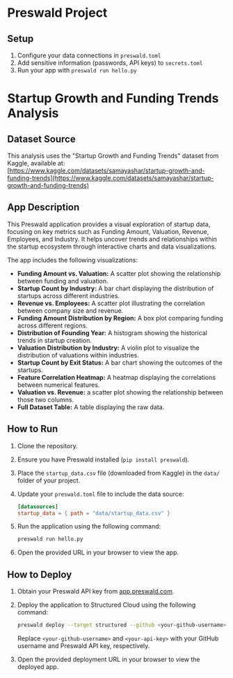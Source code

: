 # Preswald Project

## Setup

1. Configure your data connections in `preswald.toml`
2. Add sensitive information (passwords, API keys) to `secrets.toml`
3. Run your app with `preswald run hello.py`

# Startup Growth and Funding Trends Analysis

## Dataset Source

This analysis uses the "Startup Growth and Funding Trends" dataset from Kaggle, available at: [https://www.kaggle.com/datasets/samayashar/startup-growth-and-funding-trends](https://www.kaggle.com/datasets/samayashar/startup-growth-and-funding-trends)

## App Description

This Preswald application provides a visual exploration of startup data, focusing on key metrics such as Funding Amount, Valuation, Revenue, Employees, and Industry. It helps uncover trends and relationships within the startup ecosystem through interactive charts and data visualizations.

The app includes the following visualizations:

- **Funding Amount vs. Valuation:** A scatter plot showing the relationship between funding and valuation.
- **Startup Count by Industry:** A bar chart displaying the distribution of startups across different industries.
- **Revenue vs. Employees:** A scatter plot illustrating the correlation between company size and revenue.
- **Funding Amount Distribution by Region:** A box plot comparing funding across different regions.
- **Distribution of Founding Year:** A histogram showing the historical trends in startup creation.
- **Valuation Distribution by Industry:** A violin plot to visualize the distribution of valuations within industries.
- **Startup Count by Exit Status:** A bar chart showing the outcomes of the startups.
- **Feature Correlation Heatmap:** A heatmap displaying the correlations between numerical features.
- **Valuation vs. Revenue:** a scatter plot showing the relationship between those two columns.
- **Full Dataset Table:** A table displaying the raw data.

## How to Run

1.  Clone the repository.
2.  Ensure you have Preswald installed (`pip install preswald`).
3.  Place the `startup_data.csv` file (downloaded from Kaggle) in the `data/` folder of your project.
4.  Update your `preswald.toml` file to include the data source:

    ```toml
    [datasources]
    startup_data = { path = "data/startup_data.csv" }
    ```

5.  Run the application using the following command:

    ```bash
    preswald run hello.py
    ```

6.  Open the provided URL in your browser to view the app.

## How to Deploy

1.  Obtain your Preswald API key from [app.preswald.com](https://app.preswald.com/).
2.  Deploy the application to Structured Cloud using the following command:

    ```bash
    preswald deploy --target structured --github <your-github-username> --api-key <your-api-key> hello.py
    ```

    Replace `<your-github-username>` and `<your-api-key>` with your GitHub username and Preswald API key, respectively.

3.  Open the provided deployment URL in your browser to view the deployed app.
